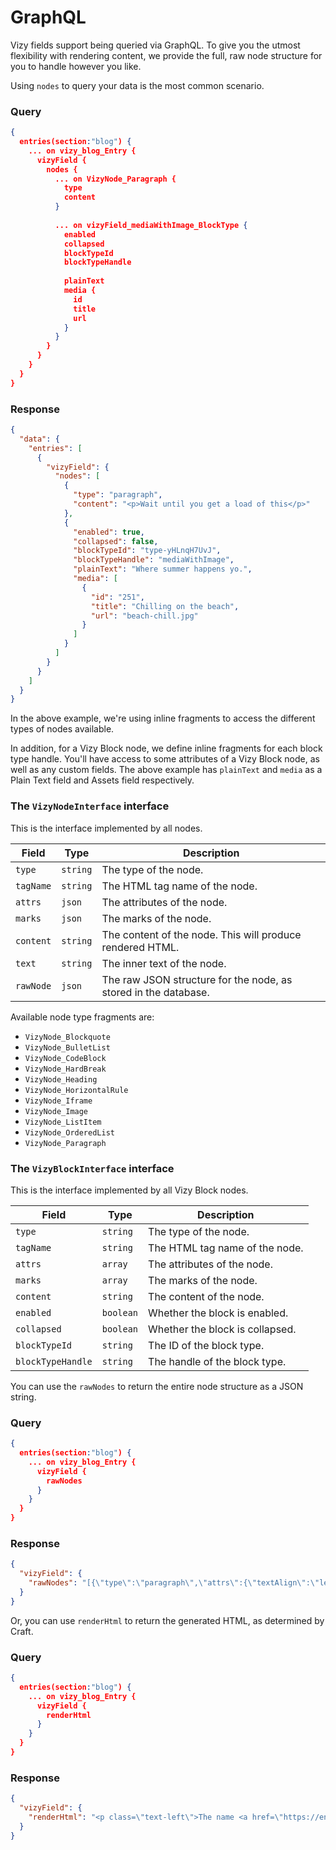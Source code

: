 # GraphQL
Vizy fields support being queried via GraphQL. To give you the utmost flexibility with rendering content, we provide the full, raw node structure for you to handle however you like.

Using `nodes` to query your data is the most common scenario.

### Query
```json
{
  entries(section:"blog") {
    ... on vizy_blog_Entry {
      vizyField {
        nodes {
          ... on VizyNode_Paragraph {
            type
            content
          }
          
          ... on vizyField_mediaWithImage_BlockType {
            enabled
            collapsed
            blockTypeId
            blockTypeHandle
            
            plainText
            media {
              id
              title
              url
            }
          }
        }
      }
    }
  }
}
```

### Response
```json
{
  "data": {
    "entries": [
      {
        "vizyField": {
          "nodes": [
            {
              "type": "paragraph",
              "content": "<p>Wait until you get a load of this</p>"
            },
            {
              "enabled": true,
              "collapsed": false,
              "blockTypeId": "type-yHLnqH7UvJ",
              "blockTypeHandle": "mediaWithImage",
              "plainText": "Where summer happens yo.",
              "media": [
                {
                  "id": "251",
                  "title": "Chilling on the beach",
                  "url": "beach-chill.jpg"
                }
              ]
            }
          ]
        }
      }
    ]
  }
}
```

In the above example, we're using inline fragments to access the different types of nodes available. 

In addition, for a Vizy Block node, we define inline fragments for each block type handle. You'll have access to some attributes of a Vizy Block node, as well as any custom fields. The above example has `plainText` and `media` as a Plain Text field and Assets field respectively.

### The `VizyNodeInterface` interface
This is the interface implemented by all nodes.

| Field | Type | Description
| - | - | -
| `type`| `string` | The type of the node.
| `tagName`| `string` | The HTML tag name of the node.
| `attrs`| `json` | The attributes of the node.
| `marks`| `json` | The marks of the node.
| `content`| `string` | The content of the node. This will produce rendered HTML.
| `text`| `string` | The inner text of the node.
| `rawNode`| `json` | The raw JSON structure for the node, as stored in the database.

Available node type fragments are:

- `VizyNode_Blockquote`
- `VizyNode_BulletList`
- `VizyNode_CodeBlock`
- `VizyNode_HardBreak`
- `VizyNode_Heading`
- `VizyNode_HorizontalRule`
- `VizyNode_Iframe`
- `VizyNode_Image`
- `VizyNode_ListItem`
- `VizyNode_OrderedList`
- `VizyNode_Paragraph`

### The `VizyBlockInterface` interface
This is the interface implemented by all Vizy Block nodes.

| Field | Type | Description
| - | - | -
| `type`| `string` | The type of the node.
| `tagName`| `string` | The HTML tag name of the node.
| `attrs`| `array` | The attributes of the node.
| `marks`| `array` | The marks of the node.
| `content`| `string` | The content of the node.
| `enabled`| `boolean` | Whether the block is enabled.
| `collapsed`| `boolean` | Whether the block is collapsed.
| `blockTypeId`| `string` | The ID of the block type.
| `blockTypeHandle`| `string` | The handle of the block type.

You can use the `rawNodes` to return the entire node structure as a JSON string.

### Query
```json
{
  entries(section:"blog") {
    ... on vizy_blog_Entry {
      vizyField {
        rawNodes
      }
    }
  }
}
```

### Response
```json
{
  "vizyField": {
    "rawNodes": "[{\"type\":\"paragraph\",\"attrs\":{\"textAlign\":\"left\"},\"content\":[{\"type\":\"text\",\"text\":\"The name \"},{\"type\":\"text\",\"marks\":[{\"type\":\"link\",\"attrs\":{\"href\":\"https://en.wikipedia.org/wiki/Gin\",\"target\":\"_blank\"}}],\"text\":\"gin\"},{\"type\":\"text\",\"text\":\" is a \"},{\"type\":\"text\",\"marks\":[{\"type\":\"bold\"}],\"text\":\"shortened\"},{\"type\":\"text\",\"text\":\" form of the \"},{\"type\":\"text\",\"marks\":[{\"type\":\"italic\"}],\"text\":\"older\"},{\"type\":\"text\",\"text\":\" English word genever.\"}]}]"
  }
}
```

Or, you can use `renderHtml` to return the generated HTML, as determined by Craft.

### Query
```json
{
  entries(section:"blog") {
    ... on vizy_blog_Entry {
      vizyField {
        renderHtml
      }
    }
  }
}
```

### Response
```json
{
  "vizyField": {
    "renderHtml": "<p class=\"text-left\">The name <a href=\"https://en.wikipedia.org/wiki/Gin\" target=\"_blank\" rel=\"noopener noreferrer nofollow\">gin</a> is a <strong>shortened</strong> form of the <em>older</em> English word genever.</p>"
  }
}
```